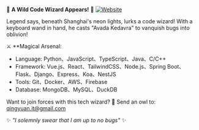 🌟 **A Wild Code Wizard Appears!** 🌟
[![Website](https://img.shields.io/badge/Portfolio-Website-4285F4?style=flat&logo=google-chrome&logoColor=white)](https://qingyuan-l1-github-io.vercel.app/)

Legend says, beneath Shanghai's neon lights, lurks a code wizard! With a keyboard wand in hand, he casts "Avada Kedavra" to vanquish bugs into oblivion!

⚔️ **Magical Arsenal:
- Language: Python、JavaScript、TypeScript、Java、C/C++
- Framework: Vue.js、React、TailwindCSS、Node.js、Spring Boot、Flask、Django、Express、Koa、NestJS
- Tools: Git、Docker、AWS、Firebase
- Database: MongoDB、MySQL、DuckDB

Want to join forces with this tech wizard?
🦉 Send an owl to: qingyuan.it@gmail.com

✨ *"I solemnly swear that I am up to no bugs"* ✨
